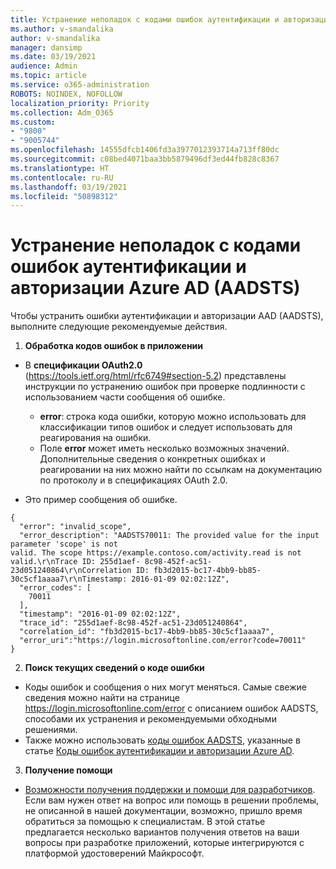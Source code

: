 ```yaml
---
title: Устранение неполадок с кодами ошибок аутентификации и авторизации Azure AD (AADSTS)
ms.author: v-smandalika
author: v-smandalika
manager: dansimp
ms.date: 03/19/2021
audience: Admin
ms.topic: article
ms.service: o365-administration
ROBOTS: NOINDEX, NOFOLLOW
localization_priority: Priority
ms.collection: Adm_O365
ms.custom:
- "9800"
- "9005744"
ms.openlocfilehash: 14555dfcb1406fd3a3977012393714a713ff80dc
ms.sourcegitcommit: c08bed4071baa3bb5879496df3ed44fb828c8367
ms.translationtype: HT
ms.contentlocale: ru-RU
ms.lasthandoff: 03/19/2021
ms.locfileid: "50898312"
---
```

# <a name="troubleshoot-azure-ad-authentication-and-authorization-aadsts-error-codes"></a>Устранение неполадок с кодами ошибок аутентификации и авторизации Azure AD (AADSTS)

Чтобы устранить ошибки аутентификации и авторизации AAD (AADSTS), выполните следующие рекомендуемые действия.

1. **Обработка кодов ошибок в приложении**

- В **спецификации OAuth2.0** (https://tools.ietf.org/html/rfc6749#section-5.2) представлены инструкции по устранению ошибок при проверке подлинности с использованием части сообщения об ошибке.

    - **error**: строка кода ошибки, которую можно использовать для классификации типов ошибок и следует использовать для реагирования на ошибки.
    - Поле **error** может иметь несколько возможных значений. Дополнительные сведения о конкретных ошибках и реагировании на них можно найти по ссылкам на документацию по протоколу и в спецификациях OAuth 2.0.

- Это пример сообщения об ошибке.
```
{
  "error": "invalid_scope",
  "error_description": "AADSTS70011: The provided value for the input parameter 'scope' is not 
valid. The scope https://example.contoso.com/activity.read is not valid.\r\nTrace ID: 255d1aef- 8c98-452f-ac51-23d051240864\r\nCorrelation ID: fb3d2015-bc17-4bb9-bb85-30c5cf1aaaa7\r\nTimestamp: 2016-01-09 02:02:12Z",
  "error_codes": [
    70011
  ],
  "timestamp": "2016-01-09 02:02:12Z",
  "trace_id": "255d1aef-8c98-452f-ac51-23d051240864",
  "correlation_id": "fb3d2015-bc17-4bb9-bb85-30c5cf1aaaa7", 
  "error_uri":"https://login.microsoftonline.com/error?code=70011"
}
```
2. **Поиск текущих сведений о коде ошибки**

- Коды ошибок и сообщения о них могут меняться. Самые свежие сведения можно найти на странице https://login.microsoftonline.com/error с описанием ошибок AADSTS, способами их устранения и рекомендуемыми обходными решениями.
- Также можно использовать [коды ошибок AADSTS](https://docs.microsoft.com/azure/active-directory/develop/reference-aadsts-error-codes#aadsts-error-codes), указанные в статье [Коды ошибок аутентификации и авторизации Azure AD](https://docs.microsoft.com/azure/active-directory/develop/reference-aadsts-error-codes#handling-error-codes-in-your-application).

3. **Получение помощи**

- [Возможности получения поддержки и помощи для разработчиков](https://docs.microsoft.com/azure/active-directory/develop/developer-support-help-options). Если вам нужен ответ на вопрос или помощь в решении проблемы, не описанной в нашей документации, возможно, пришло время обратиться за помощью к специалистам. В этой статье предлагается несколько вариантов получения ответов на ваши вопросы при разработке приложений, которые интегрируются с платформой удостоверений Майкрософт.








